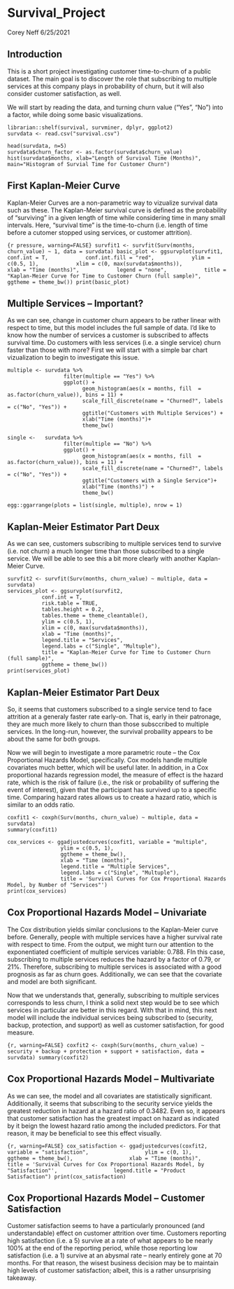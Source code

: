 Survival\_Project
================
Corey Neff
6/25/2021

## Introduction

This is a short project investigating customer time-to-churn of a public
dataset. The main goal is to discover the role that subscribing to
multiple services at this company plays in probability of churn, but it
will also consider customer satisfaction, as well.

We will start by reading the data, and turning churn value (“Yes”, “No”)
into a factor, while doing some basic visualizations.

``` {r}
librarian::shelf(survival, survminer, dplyr, ggplot2)
survdata <- read.csv("survival.csv")

head(survdata, n=5)
survdata$churn_factor <- as.factor(survdata$churn_value)
hist(survdata$months, xlab="Length of Survival Time (Months)", main="Histogram of Survial Time for Customer Churn")
```

## First Kaplan-Meier Curve

Kaplan-Meier Curves are a non-parametric way to vizualize survival data
such as these. The Kaplan-Meier survival curve is defined as the
probability of “surviving” in a given length of time while considering
time in many small intervals. Here, “survival time” is the time-to-churn
(i.e. length of time before a cutomer stopped using services, or
customer attrition).

`{r pressure, warning=FALSE} survfit1 <- survfit(Surv(months, churn_value) ~ 1, data = survdata) basic_plot <- ggsurvplot(survfit1,            conf.int = T,            conf.int.fill = "red",            ylim = c(0.5, 1),            xlim = c(0, max(survdata$months)),            xlab = "Time (months)",            legend = "none",            title = "Kaplan-Meier Curve for Time to Customer Churn (full sample)",            ggtheme = theme_bw()) print(basic_plot)`

## Multiple Services – Important?

As we can see, change in customer churn appears to be rather linear with
respect to time, but this model includes the full sample of data. I’d
like to know how the number of services a customer is subscribed to
affects survival time. Do customers with less services (i.e. a single
service) churn faster than those with more? First we will start with a
simple bar chart vizualization to begin to investigate this issue.

``` {r}
multiple <- survdata %>%
                  filter(multiple == "Yes") %>%
                  ggplot() + 
                        geom_histogram(aes(x = months, fill  = as.factor(churn_value)), bins = 11) +
                        scale_fill_discrete(name = "Churned?", labels = c("No", "Yes")) +
                        ggtitle("Customers with Multiple Services") +
                        xlab("Time (months)")+
                        theme_bw()

single <-   survdata %>%
                  filter(multiple == "No") %>%
                  ggplot() + 
                        geom_histogram(aes(x = months, fill  = as.factor(churn_value)), bins = 11) +
                        scale_fill_discrete(name = "Churned?", labels = c("No", "Yes")) +
                        ggtitle("Customers with a Single Service")+
                        xlab("Time (months)") +
                        theme_bw()

egg::ggarrange(plots = list(single, multiple), nrow = 1)
```

## Kaplan-Meier Estimator Part Deux

As we can see, customers subscribing to multiple services tend to
survive (i.e. not churn) a much longer time than those subscribed to a
single service. We will be able to see this a bit more clearly with
another Kaplan-Meier Curve.

``` {r}
survfit2 <- survfit(Surv(months, churn_value) ~ multiple, data = survdata)
services_plot <- ggsurvplot(survfit2,
           conf.int = T,
           risk.table = TRUE,
           tables.height = 0.2,
           tables.theme = theme_cleantable(),
           ylim = c(0.5, 1),
           xlim = c(0, max(survdata$months)),
           xlab = "Time (months)",
           legend.title = "Services",
           legend.labs = c("Single", "Multuple"),
           title = "Kaplan-Meier Curve for Time to Customer Churn (full sample)",
           ggtheme = theme_bw())
print(services_plot)
```

## Kaplan-Meier Estimator Part Deux

So, it seems that customers subscribed to a single service tend to face
attrition at a generaly faster rate early-on. That is, early in their
patronage, they are much more likely to churn than those subsccribed to
multiple services. In the long-run, however, the survival probaility
appears to be about the same for both groups.

Now we will begin to investigate a more parametric route – the Cox
Proportional Hazards Model, specifically. Cox models handle multiple
covariates much better, which will be useful later. In addition, in a
Cox proportional hazards regression model, the measure of effect is the
hazard rate, which is the risk of failure (i.e., the risk or probability
of suffering the event of interest), given that the participant has
survived up to a specific time. Comparing hazard rates allows us to
create a hazard ratio, which is similar to an odds ratio.

``` {r,warning=false}
coxfit1 <- coxph(Surv(months, churn_value) ~ multiple, data = survdata)
summary(coxfit1)

cox_services <- ggadjustedcurves(coxfit1, variable = "multiple",
                 ylim = c(0.5, 1),
                 ggtheme = theme_bw(),
                 xlab = "Time (months)",
                 legend.title = "Multiple Services",
                 legend.labs = c("Single", "Multuple"),
                 title = 'Survival Curves for Cox Proportional Hazards Model, by Number of "Services"') 
print(cox_services)
```

## Cox Proportional Hazards Model – Univariate

The Cox distribution yields similar conclusions to the Kaplan-Meier
curve before. Generally, people with multiple services have a higher
survival rate with respect to time. From the output, we might turn our
attention to the exponentiated coefficient of multiple services
variable: 0.788. FIn this case, subscribing to multiple services reduces
the hazard by a factor of 0.79, or 21%. Therefore, subscribing to
multiple services is associated with a good prognosis as far as churn
goes. Additionally, we can see that the covariate and model are both
significant.

Now that we understands that, generally, subscribing to multiple
services corresponds to less churn, I think a solid next step would be
to see which services in particular are better in this regard. With that
in mind, this next model will include the individual services being
subscribed to (security, backup, protection, and support) as well as
customer satisfaction, for good measure.

`{r, warning=FALSE} coxfit2 <- coxph(Surv(months, churn_value) ~ security + backup + protection + support + satisfaction, data = survdata) summary(coxfit2)`

## Cox Proportional Hazards Model – Multivariate

As we can see, the model and all covariates are statistically
significant. Additionally, it seems that subscribing to the security
service yields the greatest reduction in hazard at a hazard ratio of
0.3482. Even so, it appears that customer satisfaction has the greatest
impact on hazard as indicated by it beign the lowest hazard ratio among
the included predictors. For that reason, it may be beneficial to see
this effect visually.

`{r, warning=FALSE} cox_satisfaction <- ggadjustedcurves(coxfit2, variable = "satisfaction",                  ylim = c(0, 1),                  ggtheme = theme_bw(),                  xlab = "Time (months)",                  title = 'Survival Curves for Cox Proportional Hazards Model, by "Satisfaction"',                  legend.title = "Product Satisfaction") print(cox_satisfaction)`

## Cox Proportional Hazards Model – Customer Satisfaction

Customer satisfaction seems to have a particularly pronounced (and
understandable) effect on customer attrition over time. Customers
reporting high satisfaction (i.e. a 5) survive at a rate of what appears
to be nearly 100% at the end of the reporting period, while those
reporting low satisfaction (i.e. a 1) survive at an abysmal rate –
nearly entirely gone at 70 months. For that reason, the wisest business
decision may be to maintain high levels of customer satisfaction;
albeit, this is a rather unsurprising takeaway.
